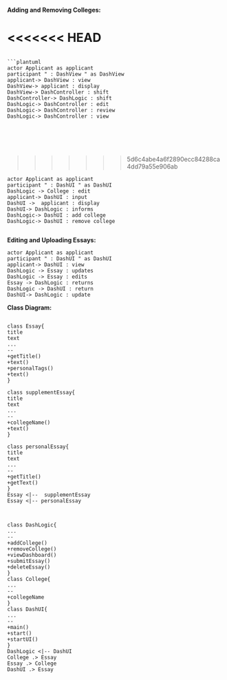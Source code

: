 
**Adding and Removing Colleges:**

<<<<<<< HEAD
=======

 

```

```plantuml
actor Applicant as applicant
participant " : DashView " as DashView
applicant-> DashView : view
DashView-> applicant : display
DashView-> DashController : shift
DashController-> DashLogic : shift
DashLogic-> DashController : edit
DashLogic-> DashController : review
DashLogic-> DashController : view






```
>>>>>>> 5d6c4abe4a6f2890ecc84288ca4dd79a55e906ab
```plantuml
actor Applicant as applicant
participant " : DashUI " as DashUI
DashLogic -> College : edit
applicant-> DashUI : input
DashUI ->  applicant : display
DashUI-> DashLogic : informs
DashLogic-> DashUI : add college
DashLogic-> DashUI : remove college


```
**Editing and Uploading Essays:**

```plantuml
actor Applicant as applicant
participant " : DashUI " as DashUI
applicant-> DashUI : view
DashLogic -> Essay : updates
DashLogic -> Essay : edits
Essay -> DashLogic : returns
DashLogic -> DashUI : return
DashUI-> DashLogic : update

```
**Class Diagram:**

```plantuml

class Essay{
title
text
...
--
+getTitle()
+text()
+personalTags()
+text()
}

class supplementEssay{
title
text
...
--
+collegeName()
+text()
}

class personalEssay{
title
text
...
--
+getTitle()
+getText()
}
Essay <|--  supplementEssay
Essay <|-- personalEssay



class DashLogic{
...
--
+addCollege()
+removeCollege()
+viewDashboard()
+submitEssay()
+deleteEssay()
}
class College{
...
--
+collegeName
}
class DashUI{
...
--
+main()
+start()
+startUI()
}
DashLogic <|-- DashUI
College .> Essay
Essay .> College
DashUI .> Essay


```


